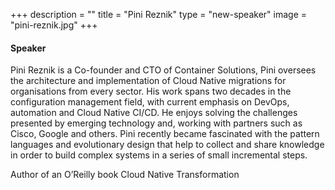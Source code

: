 +++
description = ""
title = "Pini Reznik"
type = "new-speaker"
image = "pini-reznik.jpg"
+++
#### Speaker
Pini Reznik is a Co-founder and CTO of Container Solutions, Pini oversees the architecture and implementation of Cloud Native migrations for organisations from every sector. His work spans two decades in the configuration management field, with current emphasis on DevOps, automation and Cloud Native CI/CD. He enjoys solving the challenges presented by emerging technology and, working with partners such as Cisco, Google and others. Pini recently became fascinated with the pattern languages and evolutionary design that help to collect and share knowledge in order to build complex systems in a series of small incremental steps.

Author of an O’Reilly book Cloud Native Transformation